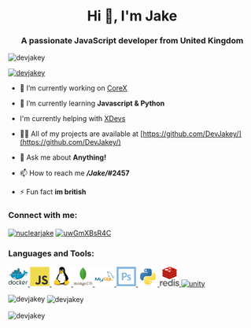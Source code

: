 <h1 align="center">Hi 👋, I'm Jake</h1>
<h3 align="center">A passionate JavaScript developer from United Kingdom</h3>

<p align="left"> <img src="https://komarev.com/ghpvc/?username=devjakey&label=Profile%20views&color=0e75b6&style=flat" alt="devjakey" /> </p>

<p align="left"> <a href="https://github.com/ryo-ma/github-profile-trophy"><img src="https://github-profile-trophy.vercel.app/?username=devjakey" alt="devjakey" /></a> </p>

- 🔭 I’m currently working on [CoreX](https://discord.gg/uwGmXBsR4C)

- 🌱 I’m currently learning **Javascript & Python**

- I'm currently helping with [XDevs](https://github.com/orgs/XDevelopment-Official/dashboard)

- 👨‍💻 All of my projects are available at [https://github.com/DevJakey/](https://github.com/DevJakey/)

- 💬 Ask me about **Anything!**

- 📫 How to reach me **_/Jake/_#2457**

- ⚡ Fun fact **im british**

<h3 align="left">Connect with me:</h3>
<p align="left">
<a href="https://www.youtube.com/c/nuclearjake" target="blank"><img align="center" src="https://raw.githubusercontent.com/rahuldkjain/github-profile-readme-generator/master/src/images/icons/Social/youtube.svg" alt="nuclearjake" height="30" width="40" /></a>
<a href="https://discord.gg/uwGmXBsR4C" target="blank"><img align="center" src="https://raw.githubusercontent.com/rahuldkjain/github-profile-readme-generator/master/src/images/icons/Social/discord.svg" alt="uwGmXBsR4C" height="30" width="40" /></a>
</p>

<h3 align="left">Languages and Tools:</h3>
<p align="left"> <a href="https://www.docker.com/" target="_blank"> <img src="https://raw.githubusercontent.com/devicons/devicon/master/icons/docker/docker-original-wordmark.svg" alt="docker" width="40" height="40"/> </a> <a href="https://developer.mozilla.org/en-US/docs/Web/JavaScript" target="_blank"> <img src="https://raw.githubusercontent.com/devicons/devicon/master/icons/javascript/javascript-original.svg" alt="javascript" width="40" height="40"/> </a> <a href="https://www.linux.org/" target="_blank"> <img src="https://raw.githubusercontent.com/devicons/devicon/master/icons/linux/linux-original.svg" alt="linux" width="40" height="40"/> </a> <a href="https://www.mongodb.com/" target="_blank"> <img src="https://raw.githubusercontent.com/devicons/devicon/master/icons/mongodb/mongodb-original-wordmark.svg" alt="mongodb" width="40" height="40"/> </a> <a href="https://www.mysql.com/" target="_blank"> <img src="https://raw.githubusercontent.com/devicons/devicon/master/icons/mysql/mysql-original-wordmark.svg" alt="mysql" width="40" height="40"/> </a> <a href="https://www.photoshop.com/en" target="_blank"> <img src="https://raw.githubusercontent.com/devicons/devicon/master/icons/photoshop/photoshop-line.svg" alt="photoshop" width="40" height="40"/> </a> <a href="https://www.python.org" target="_blank"> <img src="https://raw.githubusercontent.com/devicons/devicon/master/icons/python/python-original.svg" alt="python" width="40" height="40"/> </a> <a href="https://redis.io" target="_blank"> <img src="https://raw.githubusercontent.com/devicons/devicon/master/icons/redis/redis-original-wordmark.svg" alt="redis" width="40" height="40"/> </a> <a href="https://unity.com/" target="_blank"> <img src="https://www.vectorlogo.zone/logos/unity3d/unity3d-icon.svg" alt="unity" width="40" height="40"/> </a> </p>

<p><img align="left" src="https://github-readme-stats.vercel.app/api/top-langs?username=devjakey&show_icons=true&locale=en&layout=compact" alt="devjakey" /></p>

<p>&nbsp;<img align="center" src="https://github-readme-stats.vercel.app/api?username=devjakey&show_icons=true&locale=en" alt="devjakey" /></p>

<p><img align="center" src="https://github-readme-streak-stats.herokuapp.com/?user=devjakey&" alt="devjakey" /></p>
